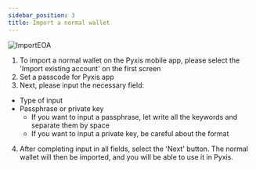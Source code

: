 ```yaml
---
sidebar_position: 3
title: Import a normal wallet
---
```


<div id="img-wrapper">
    <img src="/img/pyxis-mobile/ImportEOA.gif" alt="ImportEOA"/>
</div>

1. To import a normal wallet on the Pyxis mobile app, please select the 'Import existing account' on the first screen
2. Set a passcode for Pyxis app
3. Next, please input the necessary field: 
- Type of input
- Passphrase or private key
	- If you want to input a passphrase, let write all the keywords and separate them by space
	- If you want to input a private key, be careful about the format
4. After completing input in all fields, select the 'Next' button. The normal wallet will then be imported, and you will be able to use it in Pyxis.